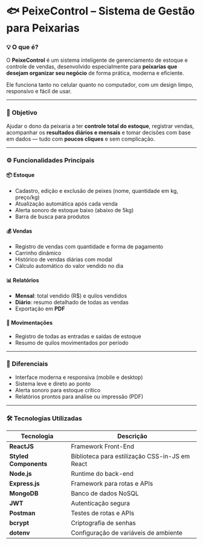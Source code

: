 # 🐟 PeixeControl – Sistema de Gestão para Peixarias

### 💡 O que é?
O **PeixeControl** é um sistema inteligente de gerenciamento de estoque e controle de vendas, desenvolvido especialmente para **peixarias que desejam organizar seu negócio** de forma prática, moderna e eficiente.

Ele funciona tanto no celular quanto no computador, com um design limpo, responsivo e fácil de usar.

---

### 🎯 Objetivo
Ajudar o dono da peixaria a ter **controle total do estoque**, registrar vendas, acompanhar os **resultados diários e mensais** e tomar decisões com base em dados — tudo com **poucos cliques** e sem complicação.

---

### ⚙️ Funcionalidades Principais

#### 📦 Estoque
- Cadastro, edição e exclusão de peixes (nome, quantidade em kg, preço/kg)
- Atualização automática após cada venda
- Alerta sonoro de estoque baixo (abaixo de 5kg)
- Barra de busca para produtos

#### 💰 Vendas
- Registro de vendas com quantidade e forma de pagamento
- Carrinho dinâmico
- Histórico de vendas diárias com modal
- Cálculo automático do valor vendido no dia

#### 📊 Relatórios
- **Mensal**: total vendido (R$) e quilos vendidos
- **Diário**: resumo detalhado de todas as vendas
- Exportação em **PDF**

#### 🔄 Movimentações
- Registro de todas as entradas e saídas de estoque
- Resumo de quilos movimentados por período

---

### 📱 Diferenciais
- Interface moderna e responsiva (mobile e desktop)
- Sistema leve e direto ao ponto
- Alerta sonoro para estoque crítico
- Relatórios prontos para análise ou impressão (PDF)

---

### 🛠️ Tecnologias Utilizadas

| Tecnologia           | Descrição                                     |
|----------------------|-----------------------------------------------|
| **ReactJS**          | Framework Front-End                           |
| **Styled Components**| Biblioteca para estilização CSS-in-JS em React|
| **Node.js**          | Runtime do back-end                           |
| **Express.js**       | Framework para rotas e APIs                   |
| **MongoDB**          | Banco de dados NoSQL                          |
| **JWT**              | Autenticação segura                           |
| **Postman**          | Testes de rotas e APIs                        |       
| **bcrypt**           | Criptografia de senhas                        | 
| **dotenv**           | Configuração de variáveis de ambiente         |


